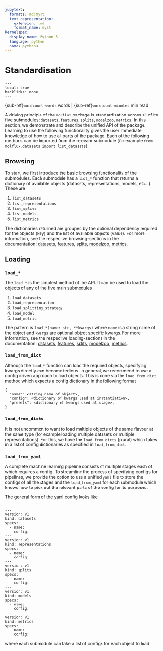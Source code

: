 ```yaml
---
jupytext:
  formats: md:myst
  text_representation:
    extension: .md
    format_name: myst
kernelspec:
  display_name: Python 3
  language: python
  name: python3
---
```


# Standardisation

```{contents} On this page
---
local: true
backlinks: none
---
```

{sub-ref}`wordcount-words` words | {sub-ref}`wordcount-minutes` min read

A driving principle of the ``molflux`` package is standardisation across all of its five submodules: 
`datasets`, `features`, `splits`, `modelzoo`, `metrics`. In this section, we demonstrate and describe the unified
API of the package. Learning to use the following functionality gives the user immediate knowledge of how to use all parts
of the package. Each of the following methods can be imported from the relevant submodule (for example
`from molflux.datasets import list_datasets`).

## Browsing

To start, we first introduce the basic browsing functionality of the submodules. Each submodule has a ``list_*`` function
that returns a dictionary of available objects (datasets, representations, models, etc...). These are

1) ``list_datasets``
2) ``list_representations``
3) ``list_splits``
4) ``list_models``
5) ``list_metrics``

The dictionaries returned are grouped by the optional dependency required for the objects (key) and the list of available
objects (value). For more information, see the respective browsing-sections in the \
documentation:  [datasets](../datasets/basic_usage.md#browsing),
                [features](../features/basic_usage.md#browsing),
                [splits](../splits/basic_usage.md#browsing),
                [modelzoo](../modelzoo/basic_usage.md#browsing),
                [metrics](../metrics/basic_usage.md#browsing).

## Loading

### ``load_*``

The ``load_*`` is the simplest method of the API. It can be used to load the objects of any of the five main submodules

1) ``load_datasets``
2) ``load_representation``
3) ``load_splitting_strategy``
4) ``load_model``
5) ``load_metric``

The pattern is ``load_*(name: str, **kwargs)`` where ``name`` is a string name of the object and ``kwargs`` are optional
object specific kwargs. For more information, see the respective loading-sections in the \
documentation:  [datasets](../datasets/basic_usage.md#loading-datasets),
                [features](../features/basic_usage.md#loading-representations),
                [splits](../splits/basic_usage.md#loading-splitting-strategies),
                [modelzoo](../modelzoo/basic_usage.md#loading-a-model-architecture),
                [metrics](../metrics/basic_usage.md#loading-metrics).

### ``load_from_dict``

Although the ``load_*`` function can load the required objects, specifying kwargs directly can become tedious. In general,
we recommend to use a config driven approach to load objects. This is done via the ``load_from_dict`` method which expects
a config dictionary in the following format

```{code-block} python
{
  "name": <string name of object>,
  "config": <dictionary of kwargs used at instantiation>,
  "presets": <dictionary of kwargs used at usage>,
}
```

### ``load_from_dicts``

It is not uncommon to want to load multiple objects of the same flavour at the same type (for example loading multiple datasets
or multiple representations). For this, we have the ``load_from_dicts`` (plural) which takes in a list of config dictionaries
as specified in ``load_from_dict``.


### ``load_from_yaml``

A complete machine learning pipeline consists of multiple stages each of which requires a config. To streamline the process
of specifying configs for pipelines, we provide the option to use a unified ``yaml`` file to store the configs of
all the stages and the ``load_from_yaml`` for each submodule which knows how to pick out the relevant parts of the config
for its purposes.

The general form of the yaml config looks like

```{code-block} yaml

---
version: v1
kind: datasets
specs:
  - name:
    config:
---
version: v1
kind: representations
specs:
  - name:
    config:
---
version: v1
kind: splits
specs:
  - name:
    config:
---
version: v1
kind: models
specs:
  - name:
    config:
---
version: v1
kind: metrics
specs:
  - name:
    config:
```

where each submodule can take a list of configs for each object to load.
